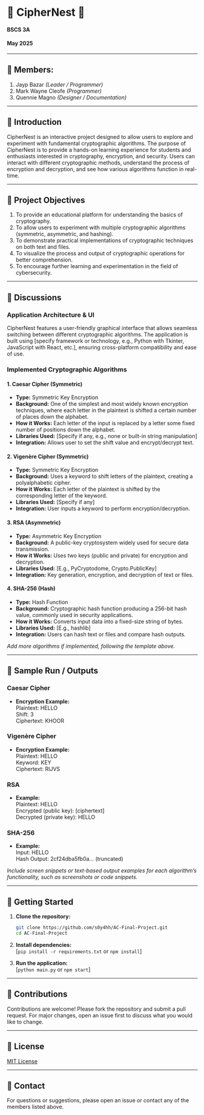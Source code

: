 # 🔐 CipherNest 🔐

#### BSCS 3A

#### May 2025

---

## 👥 Members:
1. Jayp Bazar *(Leader / Programmer)*
2. Mark Wayne Cleofe *(Programmer)*
3. Quennie Magno *(Designer / Documentation)*

---

## 📘 Introduction

CipherNest is an interactive project designed to allow users to explore and experiment with fundamental cryptographic algorithms. The purpose of CipherNest is to provide a hands-on learning experience for students and enthusiasts interested in cryptography, encryption, and security. Users can interact with different cryptographic methods, understand the process of encryption and decryption, and see how various algorithms function in real-time.

---

## 🎯 Project Objectives

1. To provide an educational platform for understanding the basics of cryptography.
2. To allow users to experiment with multiple cryptographic algorithms (symmetric, asymmetric, and hashing).
3. To demonstrate practical implementations of cryptographic techniques on both text and files.
4. To visualize the process and output of cryptographic operations for better comprehension.
5. To encourage further learning and experimentation in the field of cybersecurity.

---

## 🧠 Discussions

### Application Architecture & UI

CipherNest features a user-friendly graphical interface that allows seamless switching between different cryptographic algorithms. The application is built using [specify framework or technology, e.g., Python with Tkinter, JavaScript with React, etc.], ensuring cross-platform compatibility and ease of use.

### Implemented Cryptographic Algorithms

#### 1. Caesar Cipher (Symmetric)
- **Type:** Symmetric Key Encryption
- **Background:** One of the simplest and most widely known encryption techniques, where each letter in the plaintext is shifted a certain number of places down the alphabet.
- **How it Works:** Each letter of the input is replaced by a letter some fixed number of positions down the alphabet.
- **Libraries Used:** [Specify if any, e.g., none or built-in string manipulation]
- **Integration:** Allows user to set the shift value and encrypt/decrypt text.

#### 2. Vigenère Cipher (Symmetric)
- **Type:** Symmetric Key Encryption
- **Background:** Uses a keyword to shift letters of the plaintext, creating a polyalphabetic cipher.
- **How it Works:** Each letter of the plaintext is shifted by the corresponding letter of the keyword.
- **Libraries Used:** [Specify if any]
- **Integration:** User inputs a keyword to perform encryption/decryption.

#### 3. RSA (Asymmetric)
- **Type:** Asymmetric Key Encryption
- **Background:** A public-key cryptosystem widely used for secure data transmission.
- **How it Works:** Uses two keys (public and private) for encryption and decryption.
- **Libraries Used:** [E.g., PyCryptodome, Crypto.PublicKey]
- **Integration:** Key generation, encryption, and decryption of text or files.

#### 4. SHA-256 (Hash)
- **Type:** Hash Function
- **Background:** Cryptographic hash function producing a 256-bit hash value, commonly used in security applications.
- **How it Works:** Converts input data into a fixed-size string of bytes.
- **Libraries Used:** [E.g., hashlib]
- **Integration:** Users can hash text or files and compare hash outputs.

*Add more algorithms if implemented, following the template above.*

---

## 🧪 Sample Run / Outputs

### Caesar Cipher
- **Encryption Example:**  
  Plaintext: HELLO  
  Shift: 3  
  Ciphertext: KHOOR

### Vigenère Cipher
- **Encryption Example:**  
  Plaintext: HELLO  
  Keyword: KEY  
  Ciphertext: RIJVS

### RSA
- **Example:**  
  Plaintext: HELLO  
  Encrypted (public key): [ciphertext]  
  Decrypted (private key): HELLO

### SHA-256
- **Example:**  
  Input: HELLO  
  Hash Output: 2cf24dba5fb0a... (truncated)

*Include screen snippets or text-based output examples for each algorithm’s functionality, such as screenshots or code snippets.*

---

## 🚀 Getting Started

1. **Clone the repository:**
   ```bash
   git clone https://github.com/s0y4hh/AC-Final-Project.git
   cd AC-Final-Project
   ```

2. **Install dependencies:**  
   [`pip install -r requirements.txt` or `npm install`]

3. **Run the application:**  
   [`python main.py` or `npm start`]

---

## 🤝 Contributions

Contributions are welcome! Please fork the repository and submit a pull request. For major changes, open an issue first to discuss what you would like to change.

---

## 📜 License

[MIT License](LICENSE)

---

## 📧 Contact

For questions or suggestions, please open an issue or contact any of the members listed above.
